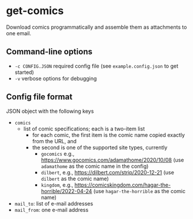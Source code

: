 # get-comics
Download comics programmatically and assemble them as attachments to one email.

## Command-line options

* `-c CONFIG.JSON` required config file 
  (see `example.config.json` to get started)
* `-v` verbose options for debugging

## Config file format

JSON object with the following keys
* `comics`
  * list of comic specifications; each is a two-item list
    * for each comic, the first item is the comic 
      name copied exactly from the URL, and 
    * the second is one of the supported site types, currently
      * `gocomics` e.g., https://www.gocomics.com/adamathome/2020/10/08 
        (use `adamathome` as the comic name in the config)
      * `dilbert`, e.g., https://dilbert.com/strip/2020-12-21
        (use `dilbert` as the comic name)
      * `kingdom`, e.g., https://comicskingdom.com/hagar-the-horrible/2022-04-24
        (use `hagar-the-horrible` as the comic name)
* `mail_to`: list of e-mail addresses
* `mail_from`: one e-mail address
